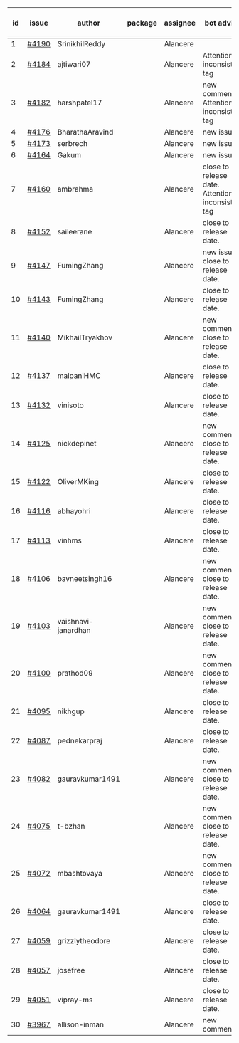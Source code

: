 | id | issue | author | package | assignee | bot advice | created date of issue | target release date | date from target |
| ------ | ------ | ------ | ------ | ------ | ------ | ------ | ------ | :-----: |
| 1 | [#4190](https://github.com/Azure/sdk-release-request/issues/4190) | SrinikhilReddy |  | Alancere |  | 05-23 |  | 0 |
| 2 | [#4184](https://github.com/Azure/sdk-release-request/issues/4184) | ajtiwari07 |  | Alancere | Attention to inconsistent tag | 05-22 | 06-23 |  |
| 3 | [#4182](https://github.com/Azure/sdk-release-request/issues/4182) | harshpatel17 |  | Alancere | new comment. Attention to inconsistent tag | 05-18 | 06-23 |  |
| 4 | [#4176](https://github.com/Azure/sdk-release-request/issues/4176) | BharathaAravind |  | Alancere | new issue. | 05-18 | 06-23 |  |
| 5 | [#4173](https://github.com/Azure/sdk-release-request/issues/4173) | serbrech |  | Alancere | new issue. | 05-18 | 06-23 |  |
| 6 | [#4164](https://github.com/Azure/sdk-release-request/issues/4164) | Gakum |  | Alancere | new issue. | 05-14 | 06-23 |  |
| 7 | [#4160](https://github.com/Azure/sdk-release-request/issues/4160) | ambrahma |  | Alancere | close to release date.  Attention to inconsistent tag | 05-11 | 05-26 | 2 |
| 8 | [#4152](https://github.com/Azure/sdk-release-request/issues/4152) | saileerane |  | Alancere | close to release date.  | 05-10 | 05-26 | 2 |
| 9 | [#4147](https://github.com/Azure/sdk-release-request/issues/4147) | FumingZhang |  | Alancere | new issue. close to release date.  | 05-08 | 05-26 | 2 |
| 10 | [#4143](https://github.com/Azure/sdk-release-request/issues/4143) | FumingZhang |  | Alancere | close to release date.  | 05-08 | 05-26 | 2 |
| 11 | [#4140](https://github.com/Azure/sdk-release-request/issues/4140) | MikhailTryakhov |  | Alancere | new comment. close to release date.  | 05-07 | 05-26 | 2 |
| 12 | [#4137](https://github.com/Azure/sdk-release-request/issues/4137) | malpaniHMC |  | Alancere | close to release date.  | 05-05 | 05-26 | 2 |
| 13 | [#4132](https://github.com/Azure/sdk-release-request/issues/4132) | vinisoto |  | Alancere | close to release date.  | 05-05 | 05-26 | 2 |
| 14 | [#4125](https://github.com/Azure/sdk-release-request/issues/4125) | nickdepinet |  | Alancere | new comment. close to release date.  | 05-04 | 05-26 | 2 |
| 15 | [#4122](https://github.com/Azure/sdk-release-request/issues/4122) | OliverMKing |  | Alancere | close to release date.  | 05-01 | 05-26 | 2 |
| 16 | [#4116](https://github.com/Azure/sdk-release-request/issues/4116) | abhayohri |  | Alancere | close to release date.  | 05-01 | 05-26 | 2 |
| 17 | [#4113](https://github.com/Azure/sdk-release-request/issues/4113) | vinhms |  | Alancere | close to release date.  | 04-28 | 05-26 | 2 |
| 18 | [#4106](https://github.com/Azure/sdk-release-request/issues/4106) | bavneetsingh16 |  | Alancere | new comment. close to release date.  | 04-28 | 05-26 | 2 |
| 19 | [#4103](https://github.com/Azure/sdk-release-request/issues/4103) | vaishnavi-janardhan |  | Alancere | new comment. close to release date.  | 04-27 | 05-26 | 2 |
| 20 | [#4100](https://github.com/Azure/sdk-release-request/issues/4100) | prathod09 |  | Alancere | new comment. close to release date.  | 04-26 | 05-26 | 2 |
| 21 | [#4095](https://github.com/Azure/sdk-release-request/issues/4095) | nikhgup |  | Alancere | close to release date.  | 04-26 | 05-26 | 2 |
| 22 | [#4087](https://github.com/Azure/sdk-release-request/issues/4087) | pednekarpraj |  | Alancere | close to release date.  | 04-25 | 05-26 | 2 |
| 23 | [#4082](https://github.com/Azure/sdk-release-request/issues/4082) | gauravkumar1491 |  | Alancere | new comment. close to release date.  | 04-24 | 05-26 | 2 |
| 24 | [#4075](https://github.com/Azure/sdk-release-request/issues/4075) | t-bzhan |  | Alancere | new comment. close to release date.  | 04-23 | 05-26 | 2 |
| 25 | [#4072](https://github.com/Azure/sdk-release-request/issues/4072) | mbashtovaya |  | Alancere | new comment. close to release date.  | 04-21 | 05-26 | 2 |
| 26 | [#4064](https://github.com/Azure/sdk-release-request/issues/4064) | gauravkumar1491 |  | Alancere | close to release date.  | 04-18 | 05-26 | 2 |
| 27 | [#4059](https://github.com/Azure/sdk-release-request/issues/4059) | grizzlytheodore |  | Alancere | close to release date.  | 04-18 | 05-26 | 2 |
| 28 | [#4057](https://github.com/Azure/sdk-release-request/issues/4057) | josefree |  | Alancere | close to release date.  | 04-18 | 05-26 | 2 |
| 29 | [#4051](https://github.com/Azure/sdk-release-request/issues/4051) | vipray-ms |  | Alancere | close to release date.  | 04-17 | 05-26 | 2 |
| 30 | [#3967](https://github.com/Azure/sdk-release-request/issues/3967) | allison-inman |  | Alancere | new comment. | 03-22 | 04-28 |  |
